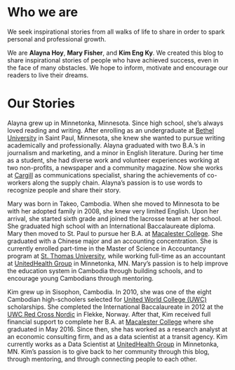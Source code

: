 # Who we are

We seek inspirational stories from all walks of life to share in order to spark personal and professional growth.

We are **Alayna Hoy**, **Mary Fisher**, and **Kim Eng Ky**. We created this blog to share inspirational stories of people who have achieved success, even in the face of many obstacles. We hope to inform, motivate and encourage our readers to live their dreams.

# Our Stories

Alayna grew up in Minnetonka, Minnesota. Since high school, she’s always loved reading and writing. After enrolling as an undergraduate at [Bethel University](https://www.bethel.edu/) in Saint Paul, Minnesota, she knew she wanted to pursue writing academically and professionally. Alayna graduated with two B.A.’s in journalism and marketing, and a minor in English literature. During her time as a student, she had diverse work and volunteer experiences working at two non-profits, a newspaper and a community magazine. Now she works at [Cargill](https://www.cargill.com/) as communications specialist, sharing the achievements of co-workers along the supply chain. Alayna’s passion is to use words to recognize people and share their story.

Mary was born in Takeo, Cambodia. When she moved to Minnesota to be with her adopted family in 2008, she knew very limited English. Upon her arrival, she started sixth grade and joined the lacrosse team at her school. She graduated high school with an International Baccalaureate diploma. Mary then moved to St. Paul to pursue her B.A. at [Macalester College](https://www.macalester.edu/). She graduated with a Chinese major and an accounting concentration. She is currently enrolled part-time in the Master of Science in Accountancy program at [St. Thomas University](https://www.stthomas.edu/), while working full-time as an accountant at [UnitedHealth Group](https://www.unitedhealthgroup.com/) in Minnetonka, MN. Mary’s passion is to help improve the education system in Cambodia through building schools, and to encourage young Cambodians through mentoring.

Kim grew up in Sisophon, Cambodia. In 2010, she was one of the eight Cambodian high-schoolers selected for [United World College (UWC)](https://www.uwc.org/) scholarships. She completed the International Baccalaureate in 2012 at the [UWC Red Cross Nordic](https://uwcrcn.no/) in Flekke, Norway. After that, Kim received full financial support to complete her B.A. at [Macalester College](https://www.macalester.edu/) where she graduated in May 2016. Since then, she has worked as a research analyst at an economic consulting firm, and as a data scientist at a transit agency. Kim currently works as a Data Scientist at [UnitedHealth Group](https://www.unitedhealthgroup.com/) in Minnetonka, MN. Kim’s passion is to give back to her community through this blog, through mentoring, and through connecting people to each other.